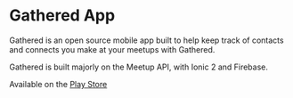 # Gathered App

Gathered is an open source mobile app built to help keep track of contacts and connects you make at your meetups with Gathered.

Gathered is built majorly on the Meetup API, with Ionic 2 and Firebase.

Available on the [Play Store](https://play.google.com/store/apps/details?id=com.acekyd.gathered)
